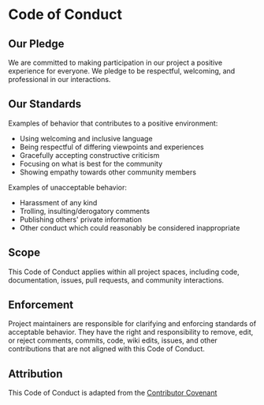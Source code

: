 # Code of Conduct

## Our Pledge

We are committed to making participation in our project a positive experience for everyone. We pledge to be respectful, welcoming, and professional in our interactions.

## Our Standards

Examples of behavior that contributes to a positive environment:

* Using welcoming and inclusive language
* Being respectful of differing viewpoints and experiences
* Gracefully accepting constructive criticism
* Focusing on what is best for the community
* Showing empathy towards other community members

Examples of unacceptable behavior:

* Harassment of any kind
* Trolling, insulting/derogatory comments
* Publishing others' private information
* Other conduct which could reasonably be considered inappropriate

## Scope

This Code of Conduct applies within all project spaces, including code, documentation, issues, pull requests, and community interactions.

## Enforcement

Project maintainers are responsible for clarifying and enforcing standards of acceptable behavior. They have the right and responsibility to remove, edit, or reject comments, commits, code, wiki edits, issues, and other contributions that are not aligned with this Code of Conduct.

## Attribution

This Code of Conduct is adapted from the [Contributor Covenant](https://www.contributor-covenant.org/)
